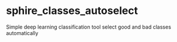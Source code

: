 # sphire_classes_autoselect
Simple deep learning classification tool select good and bad classes automatically
